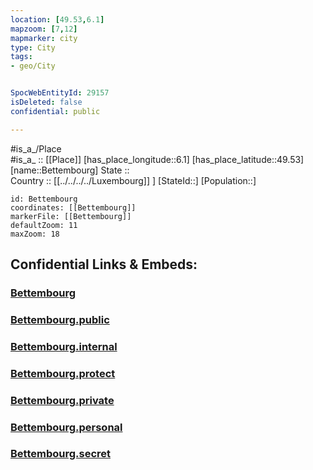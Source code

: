 ```yaml
---
location: [49.53,6.1] 
mapzoom: [7,12] 
mapmarker: city 
type: City
tags:
- geo/City


SpocWebEntityId: 29157
isDeleted: false
confidential: public

---
```

#is_a_/Place  
#is_a_ :: [[Place]] 
[has_place_longitude::6.1] 
[has_place_latitude::49.53] 
[name::Bettembourg] 
State ::  
Country :: [[../../../../Luxembourg]] ] 
[StateId::] 
[Population::] 



```leaflet
id: Bettembourg
coordinates: [[Bettembourg]] 
markerFile: [[Bettembourg]] 
defaultZoom: 11 
maxZoom: 18
```


## Confidential Links & Embeds: 

### [Bettembourg](/_Standards/Earth/Continent/Europe/Europe~West/Luxembourg/City/Bettembourg.md) 

### [Bettembourg.public](/_public/Earth/Continent/Europe/Europe~West/Luxembourg/City/Bettembourg.public.md) 

### [Bettembourg.internal](/_internal/Earth/Continent/Europe/Europe~West/Luxembourg/City/Bettembourg.internal.md) 

### [Bettembourg.protect](/_protect/Earth/Continent/Europe/Europe~West/Luxembourg/City/Bettembourg.protect.md) 

### [Bettembourg.private](/_private/Earth/Continent/Europe/Europe~West/Luxembourg/City/Bettembourg.private.md) 

### [Bettembourg.personal](/_personal/Earth/Continent/Europe/Europe~West/Luxembourg/City/Bettembourg.personal.md) 

### [Bettembourg.secret](/_secret/Earth/Continent/Europe/Europe~West/Luxembourg/City/Bettembourg.secret.md)

